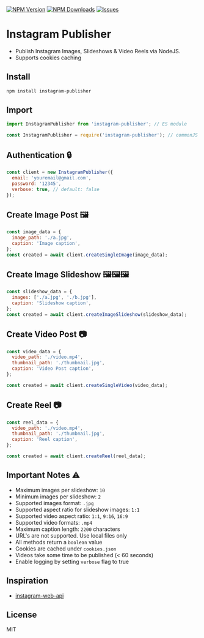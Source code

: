 [![NPM Version](http://img.shields.io/npm/v/instagram-publisher.svg?style=flat)](https://www.npmjs.org/package/instagram-publisher)
[![NPM Downloads](https://img.shields.io/npm/dm/instagram-publisher.svg?style=flat)](https://npmcharts.com/compare/instagram-publisher?minimal=true)
[![Issues](https://img.shields.io/github/issues/yuvraj108c/instagram-publisher)](https://github.com/yuvraj108c/instagram-publisher/issues)

# Instagram Publisher

- Publish Instagram Images, Slideshows & Video Reels via NodeJS.
- Supports cookies caching

## Install

```bash
npm install instagram-publisher
```

## Import

```js
import InstagramPublisher from 'instagram-publisher'; // ES module

const InstagramPublisher = require('instagram-publisher'); // commonJS
```

## Authentication 🔒

```js
const client = new InstagramPublisher({
  email: 'youremail@gmail.com',
  password: '12345',
  verbose: true, // default: false
});
```

## Create Image Post 🖼️

```js
const image_data = {
  image_path: './a.jpg',
  caption: 'Image caption',
};
const created = await client.createSingleImage(image_data);
```

## Create Image Slideshow 🖼️🖼️🖼️

```js
const slideshow_data = {
  images: ['./a.jpg', './b.jpg'],
  caption: 'Slideshow caption',
};
const created = await client.createImageSlideshow(slideshow_data);
```

## Create Video Post 📷

```js
const video_data = {
  video_path: './video.mp4',
  thumbnail_path: './thumbnail.jpg',
  caption: 'Video Post caption',
};

const created = await client.createSingleVideo(video_data);
```

## Create Reel 📷

```js
const reel_data = {
  video_path: './video.mp4',
  thumbnail_path: './thumbnail.jpg',
  caption: 'Reel caption',
};

const created = await client.createReel(reel_data);
```

## Important Notes ⚠️

- Maximum images per slideshow: `10`
- Minimum images per slideshow: `2`
- Supported images format: `.jpg`
- Supported aspect ratio for slideshow images: `1:1`
- Supported video aspect ratio: `1:1`, `9:16`, `16:9`
- Supported video formats: `.mp4`
- Maximum caption length: `2200` characters
- URL's are not supported. Use local files only
- All methods return a `boolean` value
- Cookies are cached under `cookies.json`
- Videos take some time to be published (< 60 seconds)
- Enable logging by setting `verbose` flag to true

## Inspiration

- [instagram-web-api](https://www.npmjs.com/package/instagram-web-api)

## License

MIT
